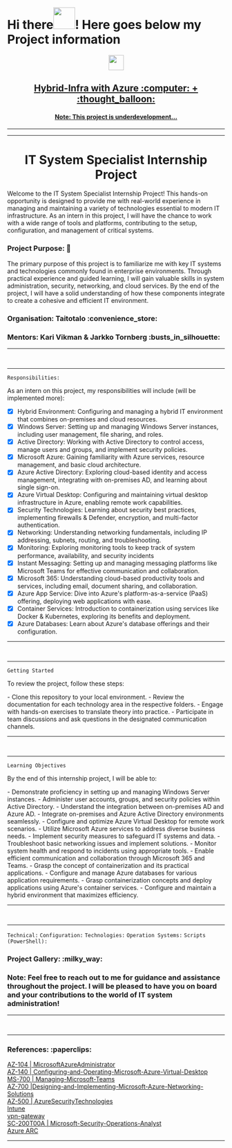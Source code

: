 # Hi there<img src="https://media.giphy.com/media/l4S95aLS28TNZDlzbX/giphy.gif" width="50" height="50"/>! Here goes below my Project information

<div>
<div id="header" align="center">
 <img src="https://media.giphy.com/media/778doP94sNJjYitr5C/giphy.gif" width="35" height="35"/>
</div>
<h2 align="center"><a href="">Hybrid-Infra with Azure  :computer: + :thought_balloon:</a></h2>
</div>

<div>
<h4 align="center"><a href="">Note: This project is underdevelopment...</a></h4>
</div>

---

---

<h1 align="center">IT System Specialist Internship Project</h1>

<p align="left">Welcome to the IT System Specialist Internship Project! This hands-on opportunity is designed to provide me with real-world experience in managing and maintaining a variety of technologies essential to modern IT infrastructure. As an intern in this project, I will have the chance to work with a wide range of tools and platforms, contributing to the setup, configuration, and management of critical systems.
</p>

<h3 align="left">Project Purpose: 📓 </h3>

<p align="left">The primary purpose of this project is to familiarize me with key IT systems and technologies commonly found in enterprise environments. Through practical experience and guided learning, I will gain valuable skills in system administration, security, networking, and cloud services. By the end of the project, I will have a solid understanding of how these components integrate to create a cohesive and efficient IT environment.
</p>

<h3 align="left">Organisation: Taitotalo :convenience_store: </h3>
<h3 align="left">Mentors: Kari Vikman & Jarkko Tornberg :busts_in_silhouette: </h3>

---
<br />

---

`Responsibilities:`
<p align="left">As an intern on this project, my responsibilities will include (will be implemented more):</p>

 - [x] Hybrid Environment: Configuring and managing a hybrid IT environment that combines on-premises and cloud resources.
 - [x] Windows Server: Setting up and managing Windows Server instances, including user management, file sharing, and roles.
 - [x] Active Directory: Working with Active Directory to control access, manage users and groups, and implement security policies.
 - [x] Microsoft Azure: Gaining familiarity with Azure services, resource management, and basic cloud architecture.
 - [x] Azure Active Directory: Exploring cloud-based identity and access management, integrating with on-premises AD, and learning about single sign-on.
 - [x] Azure Virtual Desktop: Configuring and maintaining virtual desktop infrastructure in Azure, enabling remote work capabilities.
 - [x] Security Technologies: Learning about security best practices, implementing firewalls & Defender, encryption, and multi-factor authentication.
 - [x] Networking: Understanding networking fundamentals, including IP addressing, subnets, routing, and troubleshooting.
 - [x] Monitoring: Exploring monitoring tools to keep track of system performance, availability, and security incidents
 - [x] Instant Messaging: Setting up and managing messaging platforms like Microsoft Teams for effective communication and collaboration.
 - [x] Microsoft 365: Understanding cloud-based productivity tools and services, including email, document sharing, and collaboration.
 - [x] Azure App Service: Dive into Azure's platform-as-a-service (PaaS) offering, deploying web applications with ease.
 - [x] Container Services: Introduction to containerization using services like Docker & Kubernetes, exploring its benefits and deployment.
 - [x] Azure Databases: Learn about Azure's database offerings and their configuration.

---
<br />

---

`Getting Started`

<p align="left">To review the project, follow these steps:</p>
- Clone this repository to your local environment.
- Review the documentation for each technology area in the respective folders.
- Engage with hands-on exercises to translate theory into practice.
- Participate in team discussions and ask questions in the designated communication channels.

---

<br />

---

`Learning Objectives`

<p align="left">By the end of this internship project, I will be able to:</p>
- Demonstrate proficiency in setting up and managing Windows Server instances.
- Administer user accounts, groups, and security policies within Active Directory.
- Understand the integration between on-premises AD and Azure AD.
- Integrate on-premises and Azure Active Directory environments seamlessly.
- Configure and optimize Azure Virtual Desktop for remote work scenarios.
- Utilize Microsoft Azure services to address diverse business needs.
- Implement security measures to safeguard IT systems and data.
- Troubleshoot basic networking issues and implement solutions.
- Monitor system health and respond to incidents using appropriate tools.
- Enable efficient communication and collaboration through Microsoft 365 and Teams.
- Grasp the concept of containerization and its practical applications.
- Configure and manage Azure databases for various application requirements.
- Grasp containerization concepts and deploy applications using Azure's container services.
- Configure and maintain a hybrid environment that maximizes efficiency.

---

<br />

---

`Technical:`
`Configuration:`
`Technologies:`
`Operation Systems:`
`Scripts (PowerShell):`

<div>
<h3 align="left">Project Gallery: :milky_way:</h3>

<div>

</div>

</div>

<h3 align="left">Note: Feel free to reach out to me for guidance and assistance throughout the project. I will be pleased to have you on board and your contributions to the world of IT system administration!</h3>

---

<br />

---

<h3 align="left">References: :paperclips:</h3>

[AZ-104 | MicrosoftAzureAdministrator](https://github.com/MicrosoftLearning/AZ-104-MicrosoftAzureAdministrator) <br />
[AZ-140 | Configuring-and-Operating-Microsoft-Azure-Virtual-Desktop](https://github.com/MicrosoftLearning/AZ-140-Configuring-and-Operating-Microsoft-Azure-Virtual-Desktop) <br />
[MS-700 | Managing-Microsoft-Teams](https://github.com/MicrosoftLearning/MS-700-Managing-Microsoft-Teams) <br />
[AZ-700 |Designing-and-Implementing-Microsoft-Azure-Networking-Solutions](https://github.com/MicrosoftLearning/AZ-700-Designing-and-Implementing-Microsoft-Azure-Networking-Solutions) <br />
[AZ-500 | AzureSecurityTechnologies](https://github.com/MicrosoftLearning/AZ500-AzureSecurityTechnologies) <br />
[Intune](https://github.com/koushik80/Intune) <br />
[vpn-gateway](https://learn.microsoft.com/en-us/azure/vpn-gateway/vpn-gateway-certificates-point-to-site) <br />
[SC-200T00A | Microsoft-Security-Operations-Analyst](https://github.com/MicrosoftLearning/SC-200T00A-Microsoft-Security-Operations-Analyst) <br />
[Azure ARC](https://azure.microsoft.com/en-us/products/azure-arc) <br />

---


